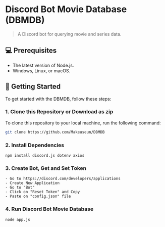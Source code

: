 # Discord Bot Movie Database (DBMDB)

> A Discord bot for querying movie and series data.

## 💻 Prerequisites

* The latest version of Node.js.
* Windows, Linux, or macOS.

## 🚀 Getting Started

To get started with the DBMDB, follow these steps:

### 1. Clone this Repository or Download as zip

To clone this repository to your local machine, run the following command:

```bash
git clone https://github.com/Makeuseun/DBMDB
```

### 2. Install Dependencies

```
npm install discord.js dotenv axios
```

### 3. Create Bot, Get and Set Token

```
- Go to https://discord.com/developers/applications
- Create New Application
- Go to "Bot"
- Click on "Reset Token" and Copy
- Paste on "config.json" file
```

### 4. Run Discord Bot Movie Database

```
node app.js
```